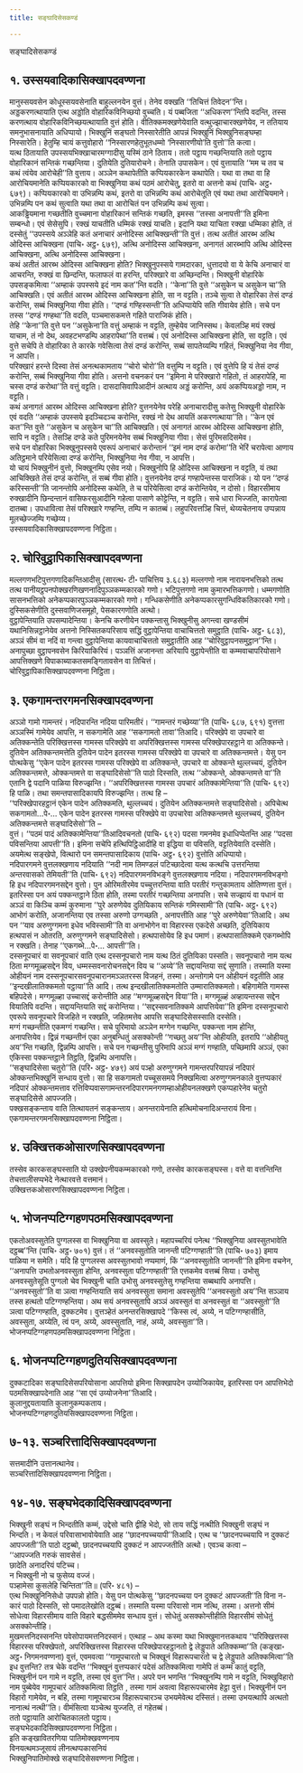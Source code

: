 ```yaml
---
title: सङ्घादिसेसकण्डं

---
```

सङ्घादिसेसकण्डं  


## १. उस्सयवादिकासिक्खापदवण्णना

मानुस्सयवसेन कोधूस्सयवसेनाति बाहुल्लनयेन वुत्तं। तेनेव वक्खति ‘‘तिचित्तं तिवेदन’’न्ति। अड्डकरणत्थायाति एत्थ अड्डोति वोहारिकविनिच्छयो वुच्चति। यं पब्बजिता ‘‘अधिकरण’’न्तिपि वदन्ति, तस्स करणत्थाय वोहारिकविनिच्छयत्थायाति वुत्तं होति। वीतिक्कमक्खणेयेवाति वत्थुज्झाचारक्खणेयेव, न ततियाय समनुभासनायाति अधिप्पायो। भिक्खुनिं सङ्घतो निस्सारेतीति आपन्नं भिक्खुनिं भिक्खुनिसङ्घम्हा निस्सारेति। हेतुम्हि चायं कत्तुवोहारो ‘‘निस्सारणहेतुभूतधम्मो ‘निस्सारणीयो’ति वुत्तो’’ति कत्वा।  
यत्थ ठितायाति उपस्सयभिक्खाचारमग्गादीसु यस्मिं ठाने ठिताय। ततो पट्ठाय गच्छन्तियाति ततो पट्ठाय वोहारिकानं सन्तिकं गच्छन्तिया। दुतियेति दुतियारोचने। तेनाति उपासकेन। एवं वुत्तायाति ‘‘मम च तव च कथं त्वंयेव आरोचेही’’ति वुत्ताय। अञ्ञेन कथापेतीति कप्पियकारकेन कथापेति। यथा वा तथा वा हि आरोचियमानेति कप्पियकारको वा भिक्खुनिया कथं पठमं आरोचेतु, इतरो वा अत्तनो कथं (पाचि॰ अट्ठ॰ ६७९)। कप्पियकारको वा उभिन्नम्पि कथं, इतरो वा उभिन्नम्पि कथं आरोचेतूति एवं यथा तथा आरोचियमाने। उभिन्नम्पि पन कथं सुत्वाति यथा तथा वा आरोचितं पन उभिन्नम्पि कथं सुत्वा।  
आकड्ढियमाना गच्छतीति वुच्चमाना वोहारिकानं सन्तिकं गच्छति, इमस्स ‘‘तस्सा अनापत्ती’’ति इमिना सम्बन्धो। एवं सेसेसुपि। रक्खं याचतीति धम्मिकं रक्खं याचति। इदानि यथा याचिता रक्खा धम्मिका होति, तं दस्सेतुं ‘‘उपस्सये अञ्ञेहि कतं अनाचारं अनोदिस्स आचिक्खन्ती’’ति वुत्तं। तत्थ अतीतं आरब्भ अत्थि ओदिस्स आचिक्खना (पाचि॰ अट्ठ॰ ६७९), अत्थि अनोदिस्स आचिक्खना, अनागतं आरब्भापि अत्थि ओदिस्स आचिक्खना, अत्थि अनोदिस्स आचिक्खना।  
कथं अतीतं आरब्भ ओदिस्स आचिक्खना होति? भिक्खुनुपस्सये गामदारका, धुत्तादयो वा ये केचि अनाचारं वा आचरन्ति, रुक्खं वा छिन्दन्ति, फलाफलं वा हरन्ति, परिक्खारे वा अच्छिन्दन्ति। भिक्खुनी वोहारिके उपसङ्कमित्वा ‘‘अम्हाकं उपस्सये इदं नाम कत’’न्ति वदति। ‘‘केना’’ति वुत्ते ‘‘असुकेन च असुकेन चा’’ति आचिक्खति। एवं अतीतं आरब्भ ओदिस्स आचिक्खना होति, सा न वट्टति। तञ्चे सुत्वा ते वोहारिका तेसं दण्डं करोन्ति, सब्बं भिक्खुनिया गीवा होति। ‘‘दण्डं गण्हिस्सन्ती’’ति अधिप्पायेपि सति गीवायेव होति। सचे पन तस्स ‘‘दण्डं गण्हथा’’ति वदति, पञ्चमासकमत्ते गहिते पाराजिकं होति।  
तेहि ‘‘केना’’ति वुत्ते पन ‘‘असुकेना’ति वत्तुं अम्हाकं न वट्टति, तुम्हेयेव जानिस्सथ। केवलञ्हि मयं रक्खं याचाम, तं नो देथ, अवहटभण्डम्पि आहरापेथा’’ति वत्तब्बं। एवं अनोदिस्स आचिक्खना होति, सा वट्टति। एवं वुत्ते सचेपि ते वोहारिका ते कारके गवेसित्वा तेसं दण्डं करोन्ति, सब्बं सापतेय्यम्पि गहितं, भिक्खुनिया नेव गीवा, न आपत्ति।  
परिक्खारं हरन्ते दिस्वा तेसं अनत्थकामताय ‘‘चोरो चोरो’’ति वत्तुम्पि न वट्टति। एवं वुत्तेपि हि यं तेसं दण्डं करोन्ति, सब्बं भिक्खुनिया गीवा होति। अत्तनो वचनकरं पन ‘‘इमिना मे परिक्खारो गहितो, तं आहरापेहि, मा चस्स दण्डं करोथा’’ति वत्तुं वट्टति। दासदासिवापिआदीनं अत्थाय अड्डं करोन्ति, अयं अकप्पियअड्डो नाम, न वट्टति।  
कथं अनागतं आरब्भ ओदिस्स आचिक्खना होति? वुत्तनयेनेव परेहि अनाचारादीसु कतेसु भिक्खुनी वोहारिके एवं वदति ‘‘अम्हाकं उपस्सये इदञ्चिदञ्च करोन्ति, रक्खं नो देथ आयतिं अकरणत्थाया’’ति। ‘‘केन एवं कत’’न्ति वुत्ते ‘‘असुकेन च असुकेन चा’’ति आचिक्खति। एवं अनागतं आरब्भ ओदिस्स आचिक्खना होति, सापि न वट्टति। तेसञ्हि दण्डे कते पुरिमनयेनेव सब्बं भिक्खुनिया गीवा। सेसं पुरिमसदिसमेव।  
सचे पन वोहारिका भिक्खुनुपस्सये एवरूपं अनाचारं करोन्तानं ‘‘इमं नाम दण्डं करोमा’’ति भेरिं चरापेत्वा आणाय अतिट्ठमाने परियेसित्वा दण्डं करोन्ति, भिक्खुनिया नेव गीवा, न आपत्ति।  
यो चायं भिक्खुनीनं वुत्तो, भिक्खूनम्पि एसेव नयो। भिक्खुनोपि हि ओदिस्स आचिक्खना न वट्टति, यं तथा आचिक्खिते तेसं दण्डं करोन्ति, तं सब्बं गीवा होति। वुत्तनयेनेव दण्डं गण्हापेन्तस्स पाराजिकं। यो पन ‘‘दण्डं करिस्सन्ती’’ति जानन्तोपि अनोदिस्स कथेति, ते च परियेसित्वा दण्डं करोन्तियेव, न दोसो। विहारसीमाय रुक्खादीनि छिन्दन्तानं वासिफरसुआदीनि गहेत्वा पासाणे कोट्टेन्ति, न वट्टति। सचे धारा भिज्जति, कारापेत्वा दातब्बा। उपधावित्वा तेसं परिक्खारे गण्हन्ति, तम्पि न कातब्बं। लहुपरिवत्तञ्हि चित्तं, थेय्यचेतनाय उप्पन्नाय मूलच्छेज्जम्पि गच्छेय्य।  
उस्सयवादिकासिक्खापदवण्णना निट्ठिता।  


## २. चोरिवुट्ठापिकासिक्खापदवण्णना

मल्लगणभटिपुत्तगणादिकन्तिआदीसु (सारत्थ॰ टी॰ पाचित्तिय ३.६८३) मल्लगणो नाम नारायनभत्तिको तत्थ तत्थ पानीयट्ठपनपोक्खरणिखणनादिपुञ्ञकम्मकारको गणो। भटिपुत्तगणो नाम कुमारभत्तिकगणो। धम्मगणोति सासनभत्तिको अनेकप्पकारपुञ्ञकम्मकारको गणो। गन्धिकसेणीति अनेकप्पकारसुगन्धिविकतिकारको गणो। दुस्सिकसेणीति दुस्सवाणिजसमूहो, पेसकारगणोति अत्थो।  
वुट्ठापेन्तियाति उपसम्पादेन्तिया। केनचि करणीयेन पक्कन्तासु भिक्खुनीसु अगन्त्वा खण्डसीमं यथानिसिन्नट्ठानेयेव अत्तनो निस्सितकपरिसाय सद्धिं वुट्ठापेन्तिया वाचाचित्ततो समुट्ठाति (पाचि॰ अट्ठ॰ ६८३), अञ्ञं सीमं वा नदिं वा गन्त्वा वुट्ठापेन्तिया कायवाचाचित्ततो समुट्ठातीति आह ‘‘चोरिवुट्ठापनसमुट्ठान’’न्ति। अनापुच्छा वुट्ठापनवसेन किरियाकिरियं। पञ्ञत्तिं अजानन्ता अरियापि वुट्ठापेन्तीति वा कम्मवाचापरियोसाने आपत्तिक्खणे विपाकाब्याकतसमङ्गितावसेन वा तिचित्तं।  
चोरिवुट्ठापिकासिक्खापदवण्णना निट्ठिता।  


## ३. एकगामन्तरगमनसिक्खापदवण्णना

अञ्ञो गामो गामन्तरं। नदिपारन्ति नदिया पारिमतीरं। ‘‘गामन्तरं गच्छेय्या’’ति (पाचि॰ ६८७, ६९१) वुत्तत्ता अञ्ञस्मिं गामेयेव आपत्ति, न सकगामेति आह ‘‘सकगामतो तावा’’तिआदि। परिक्खेपे वा उपचारे वा अतिक्कन्तेति परिक्खित्तस्स गामस्स परिक्खेपे वा अपरिक्खित्तस्स गामस्स परिक्खेपारहट्ठाने वा अतिक्कन्ते। दुतियेन अतिक्कन्तमत्तेति दुतियेन पादेन इतरस्स गामस्स परिक्खेपे वा उपचारे वा अतिक्कन्तमत्ते। येसु पन पोत्थकेसु ‘‘एकेन पादेन इतरस्स गामस्स परिक्खेपे वा अतिक्कन्ते, उपचारे वा ओक्कन्ते थुल्लच्चयं, दुतियेन अतिक्कन्तमत्ते, ओक्कन्तमत्ते वा सङ्घादिसेसो’’ति पाठो दिस्सति, तत्थ ‘‘ओक्कन्ते, ओक्कन्तमत्ते वा’’ति एतानि द्वे पदानि पाळिया विरुज्झन्ति। ‘‘अपरिक्खित्तस्स गामस्स उपचारं अतिक्कामेन्तिया’’ति (पाचि॰ ६९२) हि पाळि। तथा समन्तपासादिकायपि विरुज्झन्ति। तत्थ हि –  
‘‘परिक्खेपारहट्ठानं एकेन पादेन अतिक्कमति, थुल्लच्चयं। दुतियेन अतिक्कन्तमत्ते सङ्घादिसेसो। अपिचेत्थ सकगामतो…पे॰… एकेन पादेन इतरस्स गामस्स परिक्खेपे वा उपचारेवा अतिक्कन्तमत्ते थुल्लच्चयं, दुतियेन अतिक्कन्तमत्ते सङ्घादिसेसो’’ति –  
वुत्तं। ‘‘पठमं पादं अतिक्कामेन्तिया’’तिआदिवचनतो (पाचि॰ ६९२) पदसा गमनमेव इधाधिप्पेतन्ति आह ‘‘पदसा पविसन्तिया आपत्ती’’ति। इमिना सचेपि हत्थिपिट्ठिआदीहि वा इद्धिया वा पविसति, वट्टतियेवाति दस्सेति। अयमेत्थ सङ्खेपो, वित्थारो पन समन्तपासादिकाय (पाचि॰ अट्ठ॰ ६९२) वुत्तोति अधिप्पायो।  
नदिपारगमने वुत्तलक्खणाय नदियाति ‘‘नदी नाम तिमण्डलं पटिच्छादेत्वा यत्थ कत्थचि उत्तरन्तिया अन्तरवासको तेमियती’’ति (पाचि॰ ६९२) नदिपारगमनविभङ्गे वुत्तलक्खणाय नदिया। नदिपारगमनविभङ्गो हि इध नदिपारगमनसद्देन वुत्तो। पुन ओरिमतीरमेव पच्चुत्तरन्तिया वाति परतीरं गन्तुकामताय ओतिण्णत्ता वुत्तं। इतरिस्सा पन अयं पक्कन्तट्ठाने ठिता होति, तस्मा परतीरं गच्छन्तिया अनापत्ति। सचे सज्झायं वा पधानं वा अञ्ञं वा किञ्चि कम्मं कुरुमाना ‘‘पुरे अरुणेयेव दुतियिकाय सन्तिकं गमिस्सामी’’ति (पाचि॰ अट्ठ॰ ६९२) आभोगं करोति, अजानन्तिया एव तस्सा अरुणो उग्गच्छति , अनापत्तीति आह ‘‘पुरे अरुणेयेवा’’तिआदि। अथ पन ‘‘याव अरुणुग्गमना इधेव भविस्सामी’’ति वा अनाभोगेन वा विहारस्स एकदेसे अच्छति, दुतियिकाय हत्थपासं न ओतरति, अरुणुग्गमने सङ्घादिसेसो। हत्थपासोयेव हि इध पमाणं। हत्थपासातिक्कमे एकगब्भोपि न रक्खति। तेनाह ‘‘एकगब्भे…पे॰… आपत्ती’’ति।  
दस्सनूपचारं वा सवनूपचारं वाति एत्थ दस्सनूपचारो नाम यत्थ ठितं दुतियिका पस्सति। सवनूपचारो नाम यत्थ ठिता मग्गमूळ्हसद्देन विय, धम्मस्सवनारोचनसद्देन विय च ‘‘अय्ये’’ति सद्दायन्तिया सद्दं सुणाति। तस्माति यस्मा ओहीयनं नाम दस्सनूपचारसवनूपचारानमञ्ञतरस्स विजहनं, तस्मा। अन्तोगामे पन ओहीयनं वट्टतीति आह ‘‘इन्दखीलातिक्कमतो पट्ठाया’’ति आदि। तत्थ इन्दखीलातिक्कमतोति उम्मारातिक्कमतो। बहिगामेति गामस्स बहिपदेसे। मग्गमूळ्हा उच्चासद्दं करोन्तीति आह ‘‘मग्गमूळ्हसद्देन विया’’ति। मग्गमूळ्हं अव्हायन्तस्स सद्देन वियातिपि वदन्ति। सद्दायन्तियाति सद्दं करोन्तिया। ‘‘सद्दस्सवनातिक्कमे आपत्तियेवा’’ति इमिना दस्सनूपचारो एवरूपे सवनूपचारे विजहिते न रक्खति, जहितमत्तेव आपत्ति सङ्घादिसेसस्साति दस्सेति।  
मग्गं गच्छन्तीति एकमग्गं गच्छन्ति। सचे पुरिमायो अञ्ञेन मग्गेन गच्छन्ति, पक्कन्ता नाम होन्ति, अनापत्तियेव। द्विन्नं गच्छन्तीनं एका अनुबन्धितुं असक्कोन्ती ‘‘गच्छतु अय’’न्ति ओहीयति, इतरापि ‘‘ओहीयतु अय’’न्ति गच्छति, द्विन्नम्पि आपत्ति। सचे पन गच्छन्तीसु पुरिमापि अञ्ञं मग्गं गण्हाति, पच्छिमापि अञ्ञं, एका एकिस्सा पक्कन्तट्ठाने तिट्ठति, द्विन्नम्पि अनापत्ति।  
‘‘सङ्घादिसेसा चतुरो’’ति (परि॰ अट्ठ॰ ४७९) अयं पञ्हो अरुणुग्गमने गामन्तरपरियापन्नं नदिपारं ओक्कन्तभिक्खुनिं सन्धाय वुत्तो। सा हि सकगामतो पच्चूससमये निक्खमित्वा अरुणुग्गमनकाले वुत्तप्पकारं नदिपारं ओक्कन्तमत्ताव रत्तिविप्पवासगामन्तरनदिपारगमनगणम्हाओहीयनलक्खणे एकप्पहारेनेव चतुरो सङ्घादिसेसे आपज्जति।  
पक्खसङ्कन्ताय वाति तित्थायतनं सङ्कन्ताय। अनन्तरायेनाति हत्थिमोचनादिअन्तरायं विना।  
एकगामन्तरगमनसिक्खापदवण्णना निट्ठिता।  


## ४. उक्खित्तकओसारणसिक्खापदवण्णना

तस्सेव कारकसङ्घस्साति यो उक्खेपनीयकम्मकारको गणो, तस्सेव कारकसङ्घस्स। वत्ते वा वत्तन्तिन्ति तेचत्तालीसप्पभेदे नेत्थारवत्ते वत्तमानं।  
उक्खित्तकओसारणसिक्खापदवण्णना निट्ठिता।  


## ५. भोजनप्पटिग्गहणपठमसिक्खापदवण्णना

एकतोअवस्सुतेति पुग्गलस्स वा भिक्खुनिया वा अवस्सुते। महापच्चरियं पनेत्थ ‘‘भिक्खुनिया अवस्सुतभावेति दट्ठब्ब’’न्ति (पाचि॰ अट्ठ॰ ७०१) वुत्तं। तं ‘‘अनवस्सुतोति जानन्ती पटिग्गण्हाती’’ति (पाचि॰ ७०३) इमाय पाळिया न समेति। यदि हि पुग्गलस्स अवस्सुतभावो नप्पमाणं, किं ‘‘अनवस्सुतोति जानन्ती’’ति इमिना वचनेन, ‘‘अनापत्ति उभतोअनवस्सुता होन्ति, अनवस्सुता पटिग्गण्हाती’’ति एत्तकमेव वत्तब्बं सिया। उभोसु अनवस्सुतेसूति पुग्गलो चेव भिक्खुनी चाति उभोसु अनवस्सुतेसु गण्हन्तिया सब्बथापि अनापत्ति। ‘‘अनवस्सुतो’’ति वा ञत्वा गण्हन्तियाति सयं अनवस्सुता समाना अवस्सुतेपि ‘‘अनवस्सुतो अय’’न्ति सञ्ञाय तस्स हत्थतो पटिग्गण्हन्तिया। अथ सयं अनवस्सुतापि अञ्ञं अवस्सुतं वा अनवस्सुतं वा ‘‘अवस्सुतो’’ति ञत्वा पटिग्गण्हाति, दुक्कटमेव। वुत्तञ्हेतं अनन्तरसिक्खापदे ‘‘किस्स त्वं, अय्ये, न पटिग्गण्हासीति, अवस्सुता, अय्येति, त्वं पन, अय्ये, अवस्सुताति, नाहं, अय्ये, अवस्सुता’’ति।  
भोजनप्पटिग्गहणपठमसिक्खापदवण्णना निट्ठिता।  


## ६. भोजनप्पटिग्गहणदुतियसिक्खापदवण्णना

दुक्कटादिका सङ्घादिसेसपरियोसाना आपत्तियो इमिना सिक्खापदेन उय्योजिकायेव, इतरिस्सा पन आपत्तिभेदो पठमसिक्खापदेनाति आह ‘‘सा एवं उय्योजनेना’’तिआदि।  
कुलानुद्दयतायाति कुलानुकम्पकताय।  
भोजनप्पटिग्गहणदुतियसिक्खापदवण्णना निट्ठिता।  


## ७-१३. सञ्चरित्तादिसिक्खापदवण्णना

सत्तमादीनि उत्तानत्थानेव।  
सञ्चरित्तादिसिक्खापदवण्णना निट्ठिता।  


## १४-१७. सङ्घभेदकादिसिक्खापदवण्णना

भिक्खुनी सङ्घं न भिन्दतीति कम्मं, उद्देसो चाति द्वीहि भेदो, सो ताय सद्धिं नत्थीति भिक्खुनी सङ्घं न भिन्दति। न केवलं परिवासाभावोयेवाति आह ‘‘छादनपच्चयापी’’तिआदि। एत्थ च ‘‘छादनपच्चयापि न दुक्कटं आपज्जती’’ति पाठो दट्ठब्बो, छादनपच्चयापि दुक्कटं न आपज्जतीति अत्थो। एवञ्च कत्वा –  
‘‘आपज्जति गरुकं सावसेसं।  
छादेति अनादरियं पटिच्च।  
न भिक्खुनी नो च फुसेय्य वज्जं।  
पञ्हामेसा कुसलेहि चिन्तिता’’ति॥ (परि॰ ४८१) –  
एत्थ भिक्खुनिनिसेधो उपपन्नो होति। येसु पन पोत्थकेसु ‘‘छादनपच्चया पन दुक्कटं आपज्जती’’ति विना न-कारं पाठो दिस्सति, सो पमादलेखोति दट्ठब्बं। तस्माति यस्मा परिवासो नाम नत्थि, तस्मा। अत्तनो सीमं सोधेत्वा विहारसीमाय वाति विहारे बद्धसीममेव सन्धाय वुत्तं। सोधेतुं असक्कोन्तीहीति विहारसीमं सोधेतुं असक्कोन्तीहि।  
मुखमत्तनिदस्सनन्ति पवेसोपायमत्तनिदस्सनं। एत्थाह – अथ कस्मा यथा भिक्खुमानत्तकथाय ‘‘परिक्खित्तस्स विहारस्स परिक्खेपतो, अपरिक्खित्तस्स विहारस्स परिक्खेपारहट्ठानतो द्वे लेड्डुपाते अतिक्कम्मा’’ति (कङ्खा॰ अट्ठ॰ निगमनवण्णना) वुत्तं, एवमवत्वा ‘‘गामूपचारतो च भिक्खूनं विहारूपचारतो च द्वे लेड्डुपाते अतिक्कमित्वा’’ति इध वुत्तन्ति? तत्र चेके वदन्ति ‘‘भिक्खूनं वुत्तप्पकारं पदेसं अतिक्कमित्वा गामेपि तं कम्मं कातुं वट्टति, भिक्खुनीनं पन गामे न वट्टति, तस्मा एवं वुत्त’’न्ति। अपरे पन भणन्ति ‘‘भिक्खूनम्पि गामे न वट्टति, भिक्खुविहारो नाम पुब्बेयेव गामूपचारं अतिक्कमित्वा तिट्ठति , तस्मा गामं अवत्वा विहारूपचारमेव हेट्ठा वुत्तं। भिक्खुनीनं पन विहारो गामेयेव, न बहि, तस्मा गामूपचारञ्च विहारूपचारञ्च उभयमेवेत्थ दस्सितं। तस्मा उभयत्थापि अत्थतो नानात्थं नत्थी’’ति। वीमंसित्वा यञ्चेत्थ युज्जति, तं गहेतब्बं।  
ततो पट्ठायाति आरोचितकालतो पट्ठाय।  
सङ्घभेदकादिसिक्खापदवण्णना निट्ठिता।  
इति कङ्खावितरणिया पातिमोक्खवण्णनाय  
विनयत्थमञ्जूसायं लीनत्थप्पकासनियं  
भिक्खुनिपातिमोक्खे सङ्घादिसेसवण्णना निट्ठिता।  